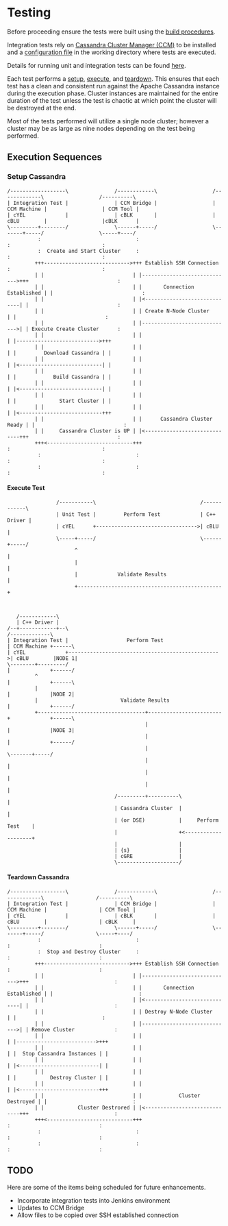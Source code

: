 # Testing
Before proceeding ensure the tests were built using the [build procedures].

Integration tests rely on [Cassandra Cluster Manager (CCM)](ccm) to be installed and a [configuration file](configuration)
in the working directory where tests are executed.

Details for running unit and integration tests can be found [here](running).

Each test performs a [setup](#setup-cassandra), [execute](#execute-test), and
[teardown](#teardown-cassandra). This ensures that each test has a clean and
consistent run against the Apache Cassandra instance during the execution
phase. Cluster instances are maintained for the entire duration of the test
unless the test is chaotic at which point the cluster will be destroyed at the
end.

Most of the tests performed will utilize a single node cluster; however a
cluster may be as large as nine nodes depending on the test being performed.

## Execution Sequences
### Setup Cassandra
```ditaa
/------------------\               /------------\                  /-------------\                  /----------\
| Integration Test |               | CCM Bridge |                  | CCM Machine |                  | CCM Tool |
| cYEL             |               | cBLK       |                  | cBLU        |                  |cBLK      |
\---------+--------/               \------+-----/                  \-------+-----/                  \-----+----/
          :                               :                                :                              :
          :  Create and Start Cluster     :                                :                              :
         +++---------------------------->+++ Establish SSH Connection      :                              :
         | |                             | |----------------------------->+++                             :
         | |                             | |       Connection Established | |                             :
         | |                             | |<-----------------------------| |                             :
         | |                             | | Create N-Node Cluster        | |                             :
         | |                             | |----------------------------->| | Execute Create Cluster      :
         | |                             | |                              | |--------------------------->+++
         | |                             | |                              | |         Download Cassandra | |
         | |                             | |                              | |<---------------------------| |
         | |                             | |                              | |            Build Cassandra | |
         | |                             | |                              | |<---------------------------| |
         | |                             | |                              | |              Start Cluster | |
         | |                             | |                              | |<---------------------------+++
         | |                             | |      Cassandra Cluster Ready | |                             :
         | |     Cassandra Cluster is UP | |<-----------------------------+++                             :
         +++<----------------------------+++                               :                              :
          :                               :                                :                              :
          :                               :                                :                              :

```

#### Execute Test
```ditaa
                /-----------\                                  /------------\
                | Unit Test |         Perform Test             | C++ Driver |
                | cYEL      +--------------------------------->| cBLU       |
                \-----+-----/                                  \------+-----/
                      ^                                               |
                      |                                               |
                      |             Validate Results                  |
                      +-----------------------------------------------+



   /------------\
   | C++ Driver |
/--+------------+--\                                                  /-------------\
| Integration Test |                   Perform Test                   | CCM Machine +------\
| cYEL             +------------------------------------------------->| cBLU        |NODE 1|
\--------+---------/                                                  |             +------/
         ^                                                            |             +------\
         |                                                            |             |NODE 2|
         |                           Validate Results                 |             +------/
         +-----------------------------------+------------------------+             +------\
                                             |                        |             |NODE 3|
                                             |                        |             +------/
                                             |                        \-------+-----/
                                             |                                |
                                             |                                |
                                             |                                |
                                   /---------+----------\                     |
                                   | Cassandra Cluster  |                     |
                                   | (or DSE)           |     Perform Test    |
                                   |                    +<--------------------+
                                   |                    |
                                   | {s}                |
                                   | cGRE               |
                                   \--------------------/
```

#### Teardown Cassandra
```ditaa
/------------------\               /------------\                  /-------------\                 /----------\
| Integration Test |               | CCM Bridge |                  | CCM Machine |                 | CCM Tool |
| cYEL             |               | cBLK       |                  | cBLU        |                 | cBLK     |
\---------+--------/               \------+-----/                  \-------+-----/                 \-----+----/
          :                               :                                :                             :
          :  Stop and Destroy Cluster     :                                :                             :
         +++---------------------------->+++ Establish SSH Connection      :                             :
         | |                             | |----------------------------->+++                            :
         | |                             | |       Connection Established | |                            :
         | |                             | |<-----------------------------| |                            :
         | |                             | | Destroy N-Node Cluster       | |                            :
         | |                             | |----------------------------->| | Remove Cluster             :
         | |                             | |                              | |-------------------------->+++
         | |                             | |                              | |  Stop Cassandra Instances | |
         | |                             | |                              | |<--------------------------| |
         | |                             | |                              | |           Destroy Cluster | |
         | |                             | |                              | |<--------------------------+++
         | |                             | |            Cluster Destroyed | |                            :
         | |           Cluster Destrored | |<-----------------------------+++                            :
         +++<----------------------------+++                               :                             :
          :                               :                                :                             :
          :                               :                                :                             :

```

## TODO
Here are some of the items being scheduled for future enhancements.

- Incorporate integration tests into Jenkins environment
- Updates to CCM Bridge
 - Allow files to be copied over SSH established connection

[build procedures]: http://datastax.github.io/cpp-driver/topics/building/#test-dependencies-and-building-tests-not-required
